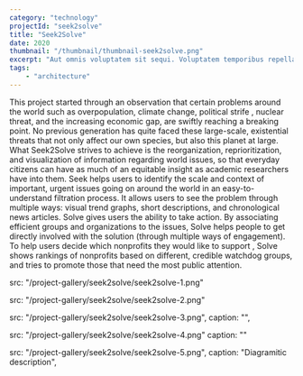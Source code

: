 ```yaml
---
category: "technology"
projectId: "seek2solve"
title: "Seek2Solve"
date: 2020
thumbnail: "/thumbnail/thumbnail-seek2solve.png"
excerpt: "Aut omnis voluptatem sit sequi. Voluptatem temporibus repellat voluptatem voluptatibus enim voluptas necessitatibus. Aut quasi sunt dolor. Commodi dolores saepe asperiores beatae voluptate corporis est ea voluptatem. Enim quo sed et sint aspernatur distinctio qui quam."
tags: 
    - "architecture"
---
```


This project started through an observation  that certain problems around the world such as overpopulation, climate change, political strife , nuclear threat, and the increasing economic gap, are swiftly reaching a breaking point. No previous generation has quite faced these large-scale, existential threats that not only affect our own species, but also this planet at large. What Seek2Solve strives to achieve is the reorganization, reprioritization, and visualization of information regarding world issues, so that everyday citizens can have as much of an equitable insight as academic researchers have into them. Seek helps users to identify the scale and context of important, urgent issues going on around the world in an easy-to-understand filtration process. It allows users to see the problem through multiple ways: visual trend graphs, short descriptions, and chronological news articles. Solve gives users the ability to take action. By associating efficient groups and organizations to the issues, Solve helps people to get directly involved with the solution (through multiple ways of engagement). To help users decide which nonprofits they would like to support , Solve shows rankings of nonprofits based on different, credible watchdog groups, and tries to promote those that need the most public attention.

src: "/project-gallery/seek2solve/seek2solve-1.png"

src: "/project-gallery/seek2solve/seek2solve-2.png"

src: "/project-gallery/seek2solve/seek2solve-3.png",
caption: "",

src: "/project-gallery/seek2solve/seek2solve-4.png" 
caption: ""

src: "/project-gallery/seek2solve/seek2solve-5.png",
caption: "Diagramitic description",